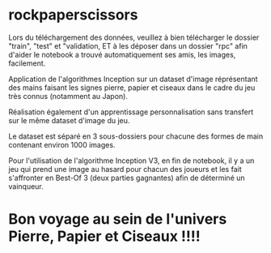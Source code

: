 # rockpaperscissors

Lors du téléchargement des données, veuillez à bien télécharger le dossier "train", "test" et "validation, ET à les déposer dans un dossier "rpc" afin d'aider le notebook a trouvé automatiquement ses amis, les images, facilement. 


Application de l'algorithmes Inception sur un dataset d'image réprésentant des mains faisant les signes pierre, papier et ciseaux dans le cadre du jeu très connus (notamment au Japon).

Réalisation également d'un apprentissage personnalisation sans transfert sur le même dataset d'image du jeu.

Le dataset est séparé en 3 sous-dossiers pour chacune des formes de main contenant environ 1000 images.

Pour l'utilisation de l'algorithme Inception V3, en fin de notebook, il y a un jeu qui prend une image au hasard pour chacun des joueurs et les fait s'affronter en Best-Of 3 (deux parties gagnantes) afin de déterminé un vainqueur.

# Bon voyage au sein de l'univers Pierre, Papier et Ciseaux !!!!
